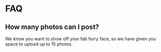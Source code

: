# FAQ
## How many photos can I post?
We know you want to show off your fab furry face, so we have given you space to upload up to 15 photos.
